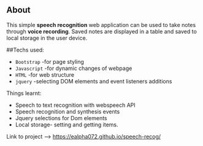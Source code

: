 ## About
This simple **speech recognition** web application can be used to take notes through **voice recording**. Saved notes are displayed in a table and saved to local storage in the user device.

##Techs used:
* `Bootstrap` -for page styling
* `Javascript` -for dynamic changes of webpage
* `HTML` -for web structure 
* `jquery` -selecting DOM elements and event listeners additions

Things learnt:
* Speech to text recognition with webspeech API
* Speech recognition and synthesis events
* Jquery selections for Dom elements
* Local storage- setting and getting items.

Link to project --> https://ealpha072.github.io/speech-recog/



